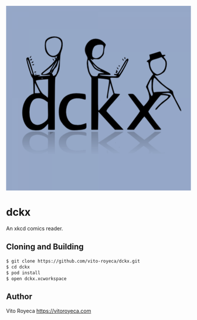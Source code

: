 ![dckx](images/ic_launcher/ios/iTunesArtwork@1x.png)

# dckx
An xkcd comics reader.

## Cloning and Building

```
$ git clone https://github.com/vito-royeca/dckx.git 
$ cd dckx 
$ pod install
$ open dckx.xcworkspace
```

## Author
Vito Royeca
https://vitoroyeca.com

